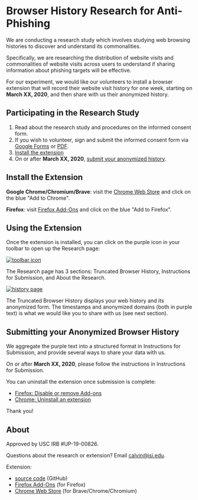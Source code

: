 # Browser History Research for Anti-Phishing

We are conducting a research study which involves studying web browsing
histories to discover and understand its commonalities.

Specifically, we are researching the distribution of website visits and
commonalities of website visits across users to understand if sharing
information about phishing targets will be effective.

For our experiment, we would like our volunteers to install a browser
extension that will record their website visit history for one week,
starting on **March XX, 2020**, and then share with us their anonymized
history.

## Participating in the Research Study

1. Read about the research study and procedures on the informed consent form.
2. If you wish to volunteer, sign and submit the informed consent form
   via [Google Forms][consent-google] or [PDF][consent-pdf].
3. [Install the extension](#install-the-extension)
4. On or after **March XX, 2020**, [submit your anonymized history](#instructions-for-submission).

## Install the Extension

**Google Chrome/Chromium/Brave**: visit the [Chrome Web Store][chrome]
and click on the blue "Add to Chrome".

**Firefox**: visit [Firefox Add-Ons][ff] and click on the blue "Add to
Firefox".

## Using the Extension

Once the extension is installed, you can click on the purple icon in your
toolbar to open up the Research page:

[![toolbar icon](img/browser-extension-icon.png?raw=true)](img/browser-extension-icon.png)

The Research page has 3 sections: Truncated Browser History,
Instructions for Submission, and About the Research.

[![history page](img/browser-extension-history-th.png?raw=true)](img/browser-extension-history.png)

The Truncated Browser History displays your web history and its
anonymized form. The timestamps and anonymized domains (both in purple
text) is what we would like you to share with us (see next section).

## Submitting your Anonymized Browser History

We aggregate the purple text into a structured format in Instructions
for Submission, and provide several ways to share your data with us.

On or after **March XX, 2020**, please follow the instructions in
Instructions for Submission.

You can uninstall the extension once submission is complete:
* [Firefox: Disable or remove Add-ons](https://support.mozilla.org/en-US/kb/disable-or-remove-add-ons)
* [Chrome: Uninstall an extension](https://support.google.com/chrome_webstore/answer/2664769#uninstall-extension)

Thank you!

## About

Approved by USC IRB #UP-19-00826.

Questions about the research or extension? Email <calvin@isi.edu>.

Extension:
* [source code](https://github.com/cardi/browser-history-research) (GitHub)
* [Firefox Add-Ons][ff] (for Firefox)
* [Chrome Web Store][chrome] (for Brave/Chrome/Chromium)

[consent-google]: #TODO
[consent-pdf]: #TODO
[chrome]: #TODO
[ff]: #TODO
